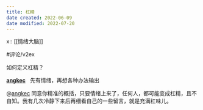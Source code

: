 ```yaml
---
title: 杠精
date created: 2022-06-09
date modified: 2022-07-20
---
```


x:: [[情绪大脑]]

#评论/v2ex

如何定义杠精？

  **[angkec](https://www.v2ex.com/member/angkec)**   先有情绪，再想各种办法输出

@[angkec](https://www.v2ex.com/member/angkec) 同意你精准的概括，只要情绪上来了，任何人，都可能变成杠精，且不自知。我有几次冷静下来后再细看自己的一些留言，就是充满杠味儿。
